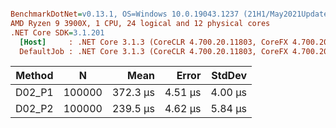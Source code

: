 ``` ini

BenchmarkDotNet=v0.13.1, OS=Windows 10.0.19043.1237 (21H1/May2021Update)
AMD Ryzen 9 3900X, 1 CPU, 24 logical and 12 physical cores
.NET Core SDK=3.1.201
  [Host]     : .NET Core 3.1.3 (CoreCLR 4.700.20.11803, CoreFX 4.700.20.12001), X64 RyuJIT
  DefaultJob : .NET Core 3.1.3 (CoreCLR 4.700.20.11803, CoreFX 4.700.20.12001), X64 RyuJIT


```
| Method |      N |     Mean |   Error |  StdDev |
|------- |------- |---------:|--------:|--------:|
| D02_P1 | 100000 | 372.3 μs | 4.51 μs | 4.00 μs |
| D02_P2 | 100000 | 239.5 μs | 4.62 μs | 5.84 μs |
